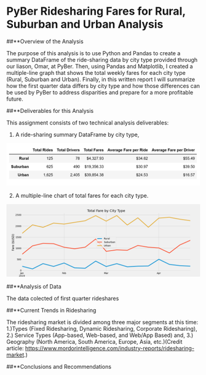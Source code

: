 # PyBer Ridesharing Fares for Rural, Suburban and Urban Analysis


##**Overview of the Analysis

The purpose of this analysis is to use Python and Pandas to create a summary DataFrame of the ride-sharing data by city type provided through our liason, Omar, at PyBer. Then, using Pandas and Matplotlib, I created a multiple-line graph that shows the total weekly fares for each city type (Rural, Suburban and Urban). Finally, in this written report I will summarize how the first quarter data differs by city type and how those differences can be used by PyBer to address disparities and prepare for a more profitable future.


##**Deliverables for this Analysis
 
This assignment consists of two technical analysis deliverables: 
1) A ride-sharing summary DataFrame by city type,
    
<img src="analysis/first_Q_summary.png">
    
    
2) A multiple-line chart of total fares for each city type.
    
 
<img src="analysis/Pyber_fare_summary.png">
    
    
    
##**Analysis of Data
 
The data colected of first quarter rideshares 
 

##**Current Trends in Ridesharing
 
 The ridesharing market is divided among three major segments at this time: 1.)Types (Fixed Ridesharing, Dynamic Ridesharing, Corporate Ridesharing), 2.) Service Types (App-based, Web-based, and Web/App Based) and, 3.) Geography (North America, South America, Europe, Asia, etc.)(Credit article: https://www.mordorintelligence.com/industry-reports/ridesharing-market.)  
 
 
 ##**Conclusions and Recommendations
 
 





